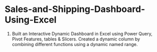 # Sales-and-Shipping-Dashboard-Using-Excel
1. Built an Interactive Dynamic Dashboard in Excel using Power Query, Pivot Features, tables &amp; Slicers. 
Created a dynamic column by combining different functions using a dynamic named range.
